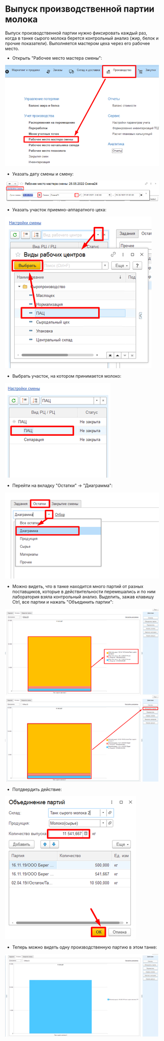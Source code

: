 # Выпуск производственной партии молока


Выпуск производственной партии нужно фиксировать каждый раз, когда в
танке сырого молока берется контрольный анализ (жир, белок и прочие
показатели). Выполняется мастером цеха через его рабочее место.

-   Открыть "Рабочее место мастера смены":

![](ProductionBatch.assets/1.png)


-   Указать дату смены и смену:

![](ProductionBatch.assets/2.png)


-   Указать участок приемно-аппаратного цеха:

![](ProductionBatch.assets/3.png)

-   Выбрать участок, на котором принимается молоко:

![](ProductionBatch.assets/4.png)


-   Перейти на вкладку "Остатки" -\> "Диаграмма":

![](ProductionBatch.assets/5.png)


-   Можно видеть, что в танке находится много партий от разных
    поставщиков, которые в действительности перемешались и по ним
    лаборатория взяла контрольный анализ. Выделить, зажав клавишу Ctrl,
    все партии и нажать "Объединить партии":

![](ProductionBatch.assets/6.png)
![](ProductionBatch.assets/7.png)


-   Потдвердить действие:

![](ProductionBatch.assets/8.png)


-   Теперь можно видеть одну производственную партию в этом танке:

![](ProductionBatch.assets/9.png)  

